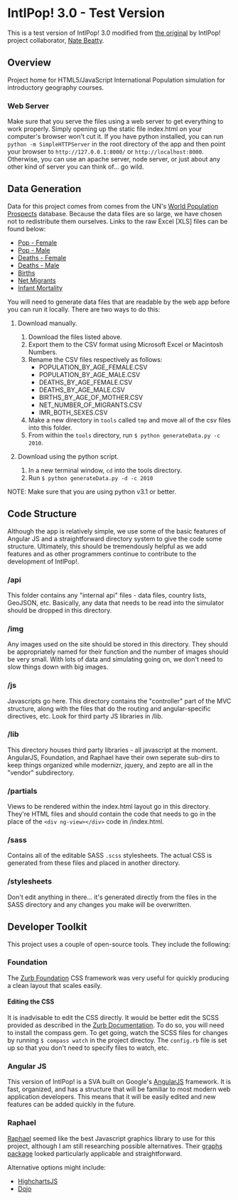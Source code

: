 IntlPop! 3.0 - Test Version
===

This is a test version of IntlPop! 3.0 modified from [the original](https://github.com/cashaffer/IntlPop) by IntlPop! project collaborator, [Nate Beatty](http://natebeatty.com).

Overview
---

Project home for HTML5/JavaScript International Population simulation
for introductory geography courses.

### Web Server

Make sure that you serve the files using a web server to get everything to work properly. Simply opening up the static file index.html on your computer's browser won't cut it. If you have python installed, you can run `python -m SimpleHTTPServer` in the root directory of the app and then point your browser to `http://127.0.0.1:8000/` or `http://localhost:8000`. Otherwise, you can use an apache server, node server, or just about any other kind of server you can think of... go wild.

Data Generation
---

Data for this project comes from comes from the UN's [World Population Prospects](http://esa.un.org/unpd/wpp/index.htm) database. Because the data files are so large, we have chosen not to redistribute them ourselves. Links to the raw Excel [XLS] files can be found below:

* [Pop - Female](http://esa.un.org/unpd/wpp/Excel-Data/DB03_Population_ByAgeSex_Quinquennial/WPP2010_DB3_F3_POPULATION_BY_AGE_FEMALE.XLS)
* [Pop - Male](http://esa.un.org/unpd/wpp/Excel-Data/DB03_Population_ByAgeSex_Quinquennial/WPP2010_DB3_F2_POPULATION_BY_AGE_MALE.XLS)
* [Deaths - Female](http://esa.un.org/unpd/wpp/Excel-Data/DB05_Mortality_IndicatorsByAge/WPP2010_DB5_F3_DEATHS_BY_AGE_FEMALE.XLS)
* [Deaths - Male](http://esa.un.org/unpd/wpp/Excel-Data/DB05_Mortality_IndicatorsByAge/WPP2010_DB5_F2_DEATHS_BY_AGE_MALE.XLS)
* [Births](http://esa.un.org/unpd/wpp/Excel-Data/DB06_Fertility_IndicatorsByAge/WPP2010_DB6_F1_BIRTHS_BY_AGE_OF_MOTHER.XLS)
* [Net Migrants](http://esa.un.org/unpd/wpp/Excel-Data/DB01_Period_Indicators/WPP2010_DB1_F19_NET_NUMBER_OF_MIGRANTS.XLS)
* [Infant Mortality](http://esa.un.org/unpd/wpp/Excel-Data/DB01_Period_Indicators/WPP2010_DB1_F06_1_IMR_BOTH_SEXES.XLS)

You will need to generate data files that are readable by the web app before you can run it locally. There are two ways to do this:

1. Download manually.
	1. Download the files listed above.
	2. Export them to the CSV format using Microsoft Excel or Macintosh Numbers.
	3. Rename the CSV files respectively as follows:
		* POPULATION_BY_AGE_FEMALE.CSV
		* POPULATION_BY_AGE_MALE.CSV
		* DEATHS_BY_AGE_FEMALE.CSV
		* DEATHS_BY_AGE_MALE.CSV
		* BIRTHS_BY_AGE_OF_MOTHER.CSV
		* NET_NUMBER_OF_MIGRANTS.CSV
		* IMR_BOTH_SEXES.CSV
	4. Make a new directory in `tools` called `tmp` and move all of the csv files into this folder.
	5. From within the `tools` directory, run `$ python generateData.py -c 2010`.

2. Download using the python script.
	1. In a new terminal window, `cd` into the tools directory.
	2. Run `$ python generateData.py -d -c 2010`

NOTE: Make sure that you are using python v3.1 or better.



Code Structure
---

Although the app is relatively simple, we use some of the basic features of Angular JS and a straightforward directory system to give the code some structure. Ultimately, this should be tremendously helpful as we add features and as other programmers continue to contribute to the development of IntlPop!.

### /api

This folder contains any "internal api" files - data files, country lists, GeoJSON, etc. Basically, any data that needs to be read into the simulator should be dropped in this directory.

### /img

Any images used on the site should be stored in this directory. They should be appropriately named for their function and the number of images should be very small. With lots of data and simulating going on, we don't need to slow things down with big images.

### /js

Javascripts go here. This directory contains the "controller" part of the MVC structure, along with the files that do the routing and angular-specific directives, etc. Look for third party JS libraries in /lib.

### /lib

This directory houses third party libraries - all javascript at the moment. AngularJS, Foundation, and Raphael have their own seperate sub-dirs to keep things organized while modernizr, jquery, and zepto are all in the "vendor" subdirectory.

### /partials

Views to be rendered within the index.html layout go in this directory. They're HTML files and should contain the code that needs to go in the place of the `<div ng-view></div>` code in /index.html.

### /sass

Contains all of the editable SASS `.scss` stylesheets. The actual CSS is generated from these files and placed in another directory. 

### /stylesheets

Don't edit anything in there... it's generated directly from the files in the SASS directory and any changes you make will be overwritten.

Developer Toolkit
---

This project uses a couple of open-source tools. They include the following:

### Foundation

The [Zurb Foundation](http://foundation.zurb.com) CSS framework was very useful for quickly producing a clean layout that scales easily.

#### Editing the CSS

It is inadvisable to edit the CSS directly. It would be better edit the SCSS provided as described in the [Zurb Documentation](http://foundation.zurb.com/docs/sass.html). To do so, you will need to install the compass gem. To get going, watch the SCSS files for changes by running `$ compass watch` in the project directoy. The `config.rb` file is set up so that you don't need to specify files to watch, etc.

### Angular JS

This version of IntlPop! is a SVA built on Google's [AngularJS](http://angularjs.org) framework. It is fast, organized, and has a structure that will be familiar to most modern web application developers. This means that it will be easily edited and new features can be added quickly in the future.

### Raphael

[Raphael](http://raphaeljs.com) seemed like the best Javascript graphics library to use for this project, although I am still researching possible alternatives. Their [graphs package](http://g.raphaeljs.com) looked particularly applicable and straightforward. 

Alternative options might include:

* [HighchartsJS](http://www.highcharts.com)
* [Dojo](http://dojotoolkit.org/features/graphics-and-charting)
